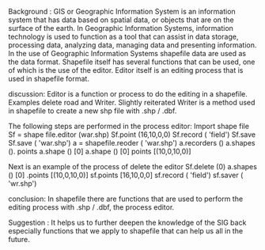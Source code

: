 Background :
GIS or Geographic Information System is an information system that has data based on spatial data, or objects that are on the surface of the earth. In Geographic Information Systems, information technology is used to function as a tool that can assist in data storage, processing data, analyzing data, managing data and presenting information.
In the use of Geographic Information Systems shapefile data are used as the data format. Shapefile itself has several functions that can be used, one of which is the use of the editor. Editor itself is an editing process that is used in shapefile format.

discussion:
Editor is a function or process to do the editing in a shapefile. Examples delete road and Writer. Slightly reiterated Writer is a method used in shapefile to create a new shp file with .shp / .dbf.

The following steps are performed in the process editor:
Import shape file
Sf = shape file.editor (war.shp)
Sf.point (16,10,0,0)
Sf.record ( 'field')
Sf.save
Sf.save ( 'war.shp')
a = shapefile.reoder ( 'war.shp')
a.recorders ()
a.shapes (). points
a.shape () [0]
a.shape () [0] points
[(10,0,10,0)]

Next is an example of the process of delete the editor
Sf.delete (0)
a.shapes () [0] .points [(10,0,10,0)]
sf.points [16,10,0,0]
sf.record ( 'field')
sf.saver ( 'wr.shp')

conclusion:
In shapefile there are functions that are used to perform the editing process with .shp / .dbf, the process editor.

Suggestion :
It helps us to further deepen the knowledge of the SIG back especially functions that we apply to shapefile that can help us all in the future.
